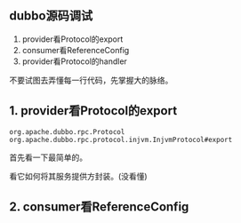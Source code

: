 ## dubbo源码调试

1. provider看Protocol的export
2. consumer看ReferenceConfig
3. provider看Protocol的handler

不要试图去弄懂每一行代码，先掌握大的脉络。



## 1. provider看Protocol的export

```
org.apache.dubbo.rpc.Protocol
org.apache.dubbo.rpc.protocol.injvm.InjvmProtocol#export
```

首先看一下最简单的。

看它如何将其服务提供方封装。(没看懂)





## 2. consumer看ReferenceConfig